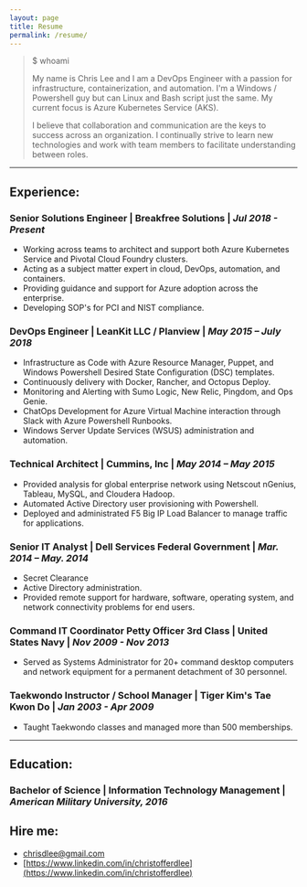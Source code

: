 ```yaml
---
layout: page
title: Resume
permalink: /resume/
---
```


>$ whoami
>
>My name is Chris Lee and I am a DevOps Engineer with a passion for infrastructure, containerization, and automation. I'm a Windows / Powershell guy but can Linux and Bash script just the same. My current focus is Azure Kubernetes Service (AKS).
>
>I believe that collaboration and communication are the keys to success across an organization. I continually strive to learn new technologies and work with team members to facilitate understanding between roles.

---

## Experience:

### Senior Solutions Engineer | **Breakfree Solutions** | *Jul 2018 - Present*
  * Working across teams to architect and support both Azure Kubernetes Service and Pivotal Cloud Foundry clusters.
  * Acting as a subject matter expert in cloud, DevOps, automation, and containers.
  * Providing guidance and support for Azure adoption across the enterprise.
  * Developing SOP's for PCI and NIST compliance.

### DevOps Engineer | **LeanKit LLC / Planview** | *May 2015 – July 2018*
* Infrastructure as Code with Azure Resource Manager, Puppet, and Windows Powershell Desired State Configuration (DSC) templates.
* Continuously delivery with Docker, Rancher, and Octopus Deploy.
* Monitoring and Alerting with Sumo Logic, New Relic, Pingdom, and Ops Genie.
* ChatOps Development for Azure Virtual Machine interaction through Slack with Azure Powershell Runbooks.
* Windows Server Update Services (WSUS) administration and automation.

### Technical Architect | **Cummins, Inc** | *May 2014 – May 2015*
* Provided analysis for global enterprise network using Netscout nGenius, Tableau, MySQL, and Cloudera Hadoop.
* Automated Active Directory user provisioning with Powershell.
* Deployed and administrated F5 Big IP Load Balancer to manage traffic for applications.

### Senior IT Analyst | **Dell Services Federal Government** | *Mar. 2014 – May. 2014*
* Secret Clearance
* Active Directory administration.
* Provided remote support for hardware, software, operating system, and network connectivity problems for end users.

### Command IT Coordinator Petty Officer 3rd Class |  **United States Navy** | *Nov 2009 - Nov 2013*
* Served as Systems Administrator for 20+ command desktop computers and network equipment for a permanent detachment of 30 personnel. 

### Taekwondo Instructor / School Manager | **Tiger Kim's Tae Kwon Do** | *Jan 2003 - Apr 2009*
* Taught Taekwondo classes and managed more than 500 memberships. 

---

## Education:

### Bachelor of Science | **Information Technology Management** | *American Military University, 2016*

## Hire me:

* [chrisdlee@gmail.com](mailto:chrisdlee@gmail.com)
* [https://www.linkedin.com/in/christofferdlee](https://www.linkedin.com/in/christofferdlee)